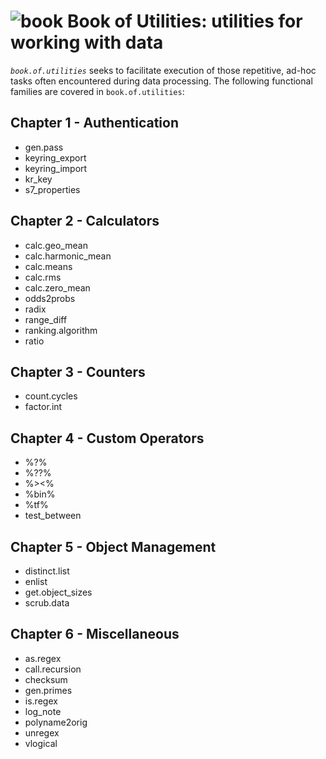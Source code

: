 # ![book](book_small.png) Book of Utilities: utilities for working with data

*`book.of.utilities`* seeks to facilitate execution of those repetitive, ad-hoc tasks often encountered during data processing.
The following functional families are covered in `book.of.utilities`:

## Chapter 1 - Authentication

- gen.pass
- keyring_export
- keyring_import
- kr_key
- s7_properties

## Chapter 2 - Calculators

- calc.geo_mean
- calc.harmonic_mean
- calc.means
- calc.rms
- calc.zero_mean
- odds2probs
- radix
- range_diff
- ranking.algorithm
- ratio

## Chapter 3 - Counters

- count.cycles
- factor.int

## Chapter 4 - Custom Operators

- %?%
- %??%
- %><%
- %bin%
- %tf%
- test_between

## Chapter 5 - Object Management

- distinct.list
- enlist
- get.object_sizes
- scrub.data

## Chapter 6 - Miscellaneous

- as.regex
- call.recursion
- checksum
- gen.primes
- is.regex
- log_note
- polyname2orig
- unregex
- vlogical
